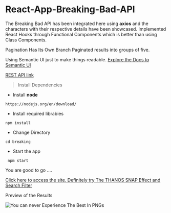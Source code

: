 # React-App-Breaking-Bad-API

The Breaking Bad API has been integrated here using __axios__ and the characters with their respective details have been showcased.
Implemented React Hooks through Functional Components which is better than using Class Components.

Pagination Has Its Own Branch 
Paginated results into groups of five.

Using Semantic UI just to make things readable.
[Explore the Docs to Semantic UI](https://react.semantic-ui.com/)

[REST API link](https://breakingbadapi.com/)

> Install Dependencies

- Install **node**
```
https://nodejs.org/en/download/
```
- Install required librabies
```
npm install
```
- Change Directory
```
cd breaking
```
- Start the app
```
 npm start
```

You are good to go ....

[Click here to access the site. Definitely try The THANOS SNAP Effect and Search Filter](https://breaking-bad-cast-seven.vercel.app/)

Preview of the Results


![You can never Experience The Best In PNGs](https://user-images.githubusercontent.com/88903134/170725196-edcbb0fa-b419-4d02-86e2-e84f7bceb1cf.png)





